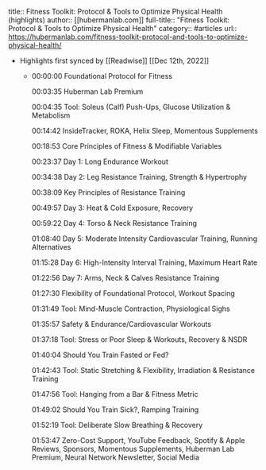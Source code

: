 title:: Fitness Toolkit: Protocol & Tools to Optimize Physical Health (highlights)
author:: [[hubermanlab.com]]
full-title:: "Fitness Toolkit: Protocol & Tools to Optimize Physical Health"
category:: #articles
url:: https://hubermanlab.com/fitness-toolkit-protocol-and-tools-to-optimize-physical-health/

- Highlights first synced by [[Readwise]] [[Dec 12th, 2022]]
	- 00:00:00 Foundational Protocol for Fitness 
	  
	  
	  
	  00:03:35 Huberman Lab Premium 
	  
	  
	  
	  00:04:35 Tool: Soleus (Calf) Push-Ups, Glucose Utilization & Metabolism 
	  
	  
	  
	  00:14:42 InsideTracker, ROKA, Helix Sleep, Momentous Supplements 
	  
	  
	  
	  00:18:53 Core Principles of Fitness & Modifiable Variables 
	  
	  
	  
	  00:23:37 Day 1: Long Endurance Workout 
	  
	  
	  
	  00:34:38 Day 2: Leg Resistance Training, Strength & Hypertrophy 
	  
	  
	  
	  00:38:09 Key Principles of Resistance Training 
	  
	  
	  
	  00:49:57 Day 3: Heat & Cold Exposure, Recovery 
	  
	  
	  
	  00:59:22 Day 4: Torso & Neck Resistance Training 
	  
	  
	  
	  01:08:40 Day 5: Moderate Intensity Cardiovascular Training, Running Alternatives 
	  
	  
	  
	  01:15:28 Day 6: High-Intensity Interval Training, Maximum Heart Rate 
	  
	  
	  
	  01:22:56 Day 7: Arms, Neck & Calves Resistance Training 
	  
	  
	  
	  01:27:30 Flexibility of Foundational Protocol, Workout Spacing 
	  
	  
	  
	  01:31:49 Tool: Mind-Muscle Contraction, Physiological Sighs 
	  
	  
	  
	  01:35:57 Safety & Endurance/Cardiovascular Workouts 
	  
	  
	  
	  01:37:18 Tool: Stress or Poor Sleep & Workouts, Recovery & NSDR 
	  
	  
	  
	  01:40:04 Should You Train Fasted or Fed? 
	  
	  
	  
	  01:42:43 Tool: Static Stretching & Flexibility, Irradiation & Resistance Training 
	  
	  
	  
	  01:47:56 Tool: Hanging from a Bar & Fitness Metric 
	  
	  
	  
	  01:49:02 Should You Train Sick?, Ramping Training 
	  
	  
	  
	  01:52:19 Tool: Deliberate Slow Breathing & Recovery 
	  
	  
	  
	  01:53:47 Zero-Cost Support, YouTube Feedback, Spotify & Apple Reviews, Sponsors, Momentous Supplements, Huberman Lab Premium, Neural Network Newsletter, Social Media
